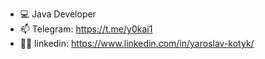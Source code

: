 - 💻 Java Developer 
- 📫 Telegram: https://t.me/y0kai1
- 🧑🏻 linkedin: https://www.linkedin.com/in/yaroslav-kotyk/
